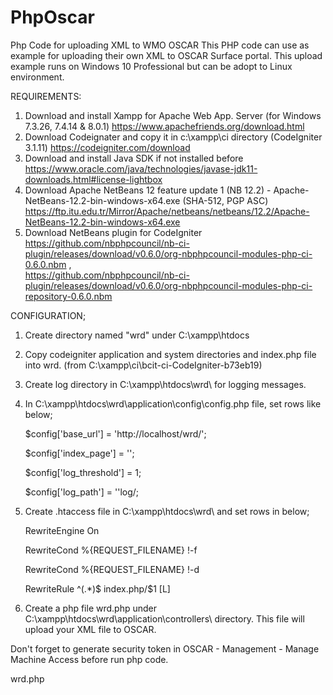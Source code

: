 # PhpOscar
Php Code for uploading XML to WMO OSCAR
This PHP code can use as example for uploading their own XML to OSCAR Surface portal.
This upload example runs on Windows 10 Professional but can be adopt to Linux environment. 

REQUIREMENTS:
1. Download and install Xampp for Apache Web App. Server (for Windows 7.3.26, 7.4.14 & 8.0.1) https://www.apachefriends.org/download.html 
2. Download  Codeignater and copy it in c:\xampp\ci directory (CodeIgniter 3.1.11)  https://codeigniter.com/download
3. Download and install Java SDK if not installed before https://www.oracle.com/java/technologies/javase-jdk11-downloads.html#license-lightbox 
4. Download Apache NetBeans 12 feature update 1 (NB 12.2) - Apache-NetBeans-12.2-bin-windows-x64.exe (SHA-512, PGP ASC)         https://ftp.itu.edu.tr/Mirror/Apache/netbeans/netbeans/12.2/Apache-NetBeans-12.2-bin-windows-x64.exe
5. Download NetBeans plugin for CodeIgniter https://github.com/nbphpcouncil/nb-ci-plugin/releases/download/v0.6.0/org-nbphpcouncil-modules-php-ci-0.6.0.nbm ,  
   https://github.com/nbphpcouncil/nb-ci-plugin/releases/download/v0.6.0/org-nbphpcouncil-modules-php-ci-repository-0.6.0.nbm
   
CONFIGURATION;
1. Create directory named "wrd" under C:\xampp\htdocs
2. Copy codeigniter application and system directories and index.php file into wrd. (from C:\xampp\ci\bcit-ci-CodeIgniter-b73eb19\)
3. Create log directory in C:\xampp\htdocs\wrd\ for logging messages.
4. In C:\xampp\htdocs\wrd\application\config\config.php file, set rows like below;

	$config['base_url'] = 'http://localhost/wrd/';
        
	$config['index_page'] = '';
        
	$config['log_threshold'] = 1;
        
	$config['log_path'] = ''log/; 
        
5. Create .htaccess file in C:\xampp\htdocs\wrd\  and set rows in below;  

	<IfModule mod_rewrite.c>
	
	RewriteEngine On

	RewriteCond %{REQUEST_FILENAME} !-f

	RewriteCond %{REQUEST_FILENAME} !-d

	RewriteRule ^(.*)$ index.php/$1 [L]

	</IfModule>

6. Create a php file wrd.php under C:\xampp\htdocs\wrd\application\controllers\ directory.
This file will upload your XML file to OSCAR.

Don't forget to generate security token in OSCAR - Management - Manage Machine Access before run php code.

wrd.php 

